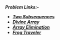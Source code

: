 ***Problem Links:-***

- [***Two Subsequences***](https://codeforces.com/contest/1602/problem/A)
- [***Divine Array***](https://codeforces.com/contest/1602/problem/B)
- [***Array Elimination***](https://codeforces.com/contest/1602/problem/C)
- [***Frog Traveler***](https://codeforces.com/contest/1602/problem/D)